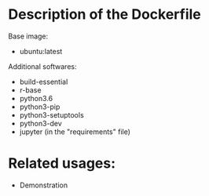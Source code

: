 # Description of the Dockerfile
Base image:
- ubuntu:latest

Additional softwares:
- build-essential
- r-base
- python3.6
- python3-pip
- python3-setuptools
- python3-dev
- jupyter (in the "requirements" file)


# Related usages: 
- Demonstration